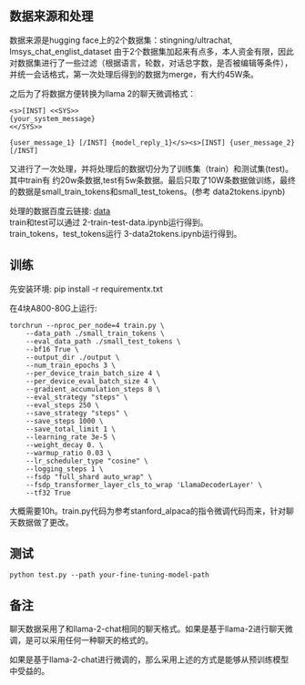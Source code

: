 ## 数据来源和处理

数据来源是hugging face上的2个数据集：stingning/ultrachat, lmsys_chat_englist_dataset
由于2个数据集加起来有点多，本人资金有限，因此对数据集进行了一些过滤（根据语言，轮数，对话总字数，是否被编辑等条件），并统一会话格式，第一次处理后得到的数据为merge，有大约45W条。

之后为了将数据方便转换为llama 2的聊天微调格式：

```
<s>[INST] <<SYS>>
{your_system_message}
<</SYS>>

{user_message_1} [/INST] {model_reply_1}</s><s>[INST] {user_message_2} [/INST]
```

又进行了一次处理，并将处理后的数据切分为了训练集（train）和测试集(test)。其中train有
约20w条数据,test有5w条数据。最后只取了10W条数据做训练，最终的数据是small_train_tokens和small_test_tokens。(参考 data2tokens.ipynb)

处理的数据百度云链接:    [data](https://pan.baidu.com/s/1nZdcSNwyImRjKU39u7b3Qw?pwd=2h4d)  
train和test可以通过 2-train-test-data.ipynb运行得到。  
train_tokens，test_tokens运行 3-data2tokens.ipynb运行得到。

## 训练

先安装环境:
pip install -r requirementx.txt

在4块A800-80G上运行:

```
torchrun --nproc_per_node=4 train.py \
    --data_path ./small_train_tokens \
    --eval_data_path ./small_test_tokens \
    --bf16 True \
    --output_dir ./output \
    --num_train_epochs 3 \
    --per_device_train_batch_size 4 \
    --per_device_eval_batch_size 4 \
    --gradient_accumulation_steps 8 \
    --eval_strategy "steps" \
    --eval_steps 250 \
    --save_strategy "steps" \
    --save_steps 1000 \
    --save_total_limit 1 \
    --learning_rate 3e-5 \
    --weight_decay 0. \
    --warmup_ratio 0.03 \
    --lr_scheduler_type "cosine" \
    --logging_steps 1 \
    --fsdp "full_shard auto_wrap" \
    --fsdp_transformer_layer_cls_to_wrap 'LlamaDecoderLayer' \
    --tf32 True
```
大概需要10h。train.py代码为参考stanford_alpaca的指令微调代码而来，针对聊天数据做了更改。  

## 测试

```
python test.py --path your-fine-tuning-model-path
```

## 备注

聊天数据采用了和llama-2-chat相同的聊天格式。如果是基于llama-2进行聊天微调，是可以采用任何一种聊天的格式的。

如果是基于llama-2-chat进行微调的，那么采用上述的方式是能够从预训练模型中受益的。
